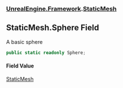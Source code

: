 ### [UnrealEngine.Framework](./UnrealEngine-Framework.md 'UnrealEngine.Framework').[StaticMesh](./StaticMesh.md 'UnrealEngine.Framework.StaticMesh')
## StaticMesh.Sphere Field
A basic sphere  
```csharp
public static readonly Sphere;
```
#### Field Value
[StaticMesh](./StaticMesh.md 'UnrealEngine.Framework.StaticMesh')  
